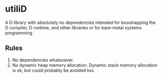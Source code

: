 # utiliD
A D library with absolutely no dependencies intended for boostrapping the D compiler, D runtime, and other libraries or for bare-metal systems programming

## Rules
1. No dependencies whatsoever.
2. No dynamic heap memory allocation.  Dynamic stack memory allocation is ok, but could probably be avoided too.
